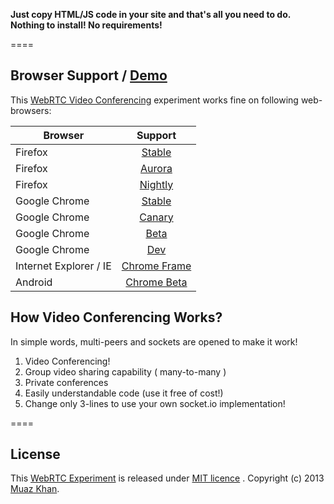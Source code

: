 **Just copy HTML/JS code in your site and that's all you need to do. Nothing to install! No requirements!**

====
## Browser Support / [Demo](https://webrtc-experiment.appspot.com/video-conferencing/)

This [WebRTC Video Conferencing](https://webrtc-experiment.appspot.com/video-conferencing/) experiment works fine on following web-browsers:

| Browser        | Support           |
| ------------- |:-------------:|
| Firefox | [Stable](http://www.mozilla.org/en-US/firefox/new/) |
| Firefox | [Aurora](http://www.mozilla.org/en-US/firefox/aurora/) |
| Firefox | [Nightly](http://nightly.mozilla.org/) |
| Google Chrome | [Stable](https://www.google.com/intl/en_uk/chrome/browser/) |
| Google Chrome | [Canary](https://www.google.com/intl/en/chrome/browser/canary.html) |
| Google Chrome | [Beta](https://www.google.com/intl/en/chrome/browser/beta.html) |
| Google Chrome | [Dev](https://www.google.com/intl/en/chrome/browser/index.html?extra=devchannel#eula) |
| Internet Explorer / IE | [Chrome Frame](http://www.google.com/chromeframe) |
| Android | [Chrome Beta](https://play.google.com/store/apps/details?id=com.chrome.beta) |

## How Video Conferencing Works?

In simple words, multi-peers and sockets are opened to make it work!

1. Video Conferencing!
2. Group video sharing capability ( many-to-many )
3. Private conferences
4. Easily understandable code (use it free of cost!)
5. Change only 3-lines to use your own socket.io implementation!

====
## License

This [WebRTC Experiment](https://webrtc-experiment.appspot.com/video-conferencing/) is released under [MIT licence](https://webrtc-experiment.appspot.com/licence/) . Copyright (c) 2013 [Muaz Khan](https://plus.google.com/100325991024054712503).
